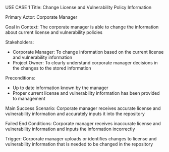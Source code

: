 USE CASE 1
Title: Change License and Vulnerability Policy Information

Primary Actor: 
Corporate Manager

Goal in Context: 
The corporate manager is able to change the information about current license and vulnerability policies

Stakeholders:
<ul>
  <li>Corporate Manager: To change information based on the current license and vulnerability information</li>                                             
  <li>Project Owner: To clearly understand corporate manager decisions in the changes to the stored information</li>                     
</ul>
Preconditions:
<ul>
  <li>Up to date information known by the manager</li>
  <li>Proper current license and vulnerability information has been provided to management</li>
</ul>
Main Success Scenario:
Corporate manager receives accurate license and vulnerability information and accurately inputs it into the repository

Failed End Conditions: 
Corporate manager receives inaccurate license and vulnerability information and inputs the information incorrectly

Trigger:
Corporate manager uploads or identifies changes to license and vulnerability information that is needed to be changed in the repository
